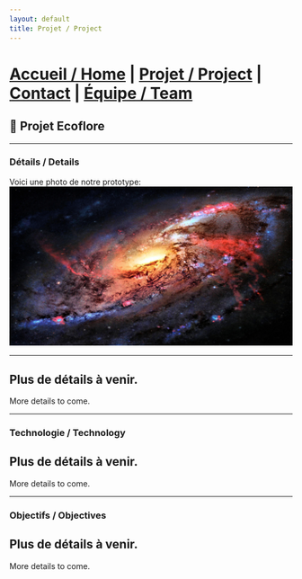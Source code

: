 ```yaml
---
layout: default
title: Projet / Project
---
```


# [Accueil / Home](index.md)  |  [Projet / Project](projet.md)  |  [Contact](contact.md)  |  [Équipe / Team](Team.md)

## 🌱 Projet Ecoflore

---

### Détails / Details
Voici une photo de notre prototype:
![Prototype #1](images/197640-download-free-space-wallpaper-4k-3840x2160.jpg)

---
Plus de détails à venir.
---
More details to come.

---
### Technologie / Technology
Plus de détails à venir.
---
More details to come.

---
###  Objectifs / Objectives
Plus de détails à venir.
---
More details to come.
